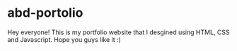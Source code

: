 # abd-portolio
 
Hey everyone! This is my portfolio website that I desgined using HTML, CSS and Javascript. Hope you guys like it :) 
